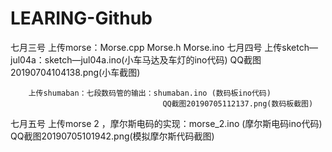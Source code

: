 # LEARING-Github
七月三号 上传morse：Morse.cpp
                   Morse.h
                   Morse.ino
七月四号 上传sketch—jul04a：sketch—jul04a.ino(小车马达及车灯的ino代码)
                              QQ截图20190704104138.png(小车截图)
                         

        上传shumaban：七段数码管的输出：shumaban.ino (数码板ino代码)
                                      QQ截图20190705112137.png(数码板截图)
七月五号 上传morse 2 ，摩尔斯电码的实现：morse_2.ino (摩尔斯电码ino代码)
                                       QQ截图20190705101942.png(模拟摩尔斯代码截图)
                                             
